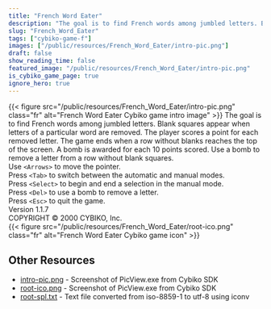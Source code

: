 ```yaml
---
title: "French Word Eater"
description: "The goal is to find French words among jumbled letters. Blank squares appear when letters of a particular word are removed. The player scores a point for each removed letter. The game ends when a row without blanks reaches the top of the screen. A bomb is awarded for each 10 poin..."
slug: "French_Word_Eater"
tags: ["cybiko-game-f"]
images: ["/public/resources/French_Word_Eater/intro-pic.png"]
draft: false
show_reading_time: false
featured_image: "/public/resources/French_Word_Eater/intro-pic.png"
is_cybiko_game_page: true
ignore_hero: true
---
```

{{< figure src="/public/resources/French_Word_Eater/intro-pic.png" class="fr" alt="French Word Eater Cybiko game intro image" >}}
The goal is to find French words among jumbled letters. Blank squares appear when letters of a particular word are removed. The player scores a point for each removed letter. The game ends when a row without blanks reaches the top of the screen. A bomb is awarded for each 10 points scored. Use a bomb to remove a letter from a row without blank squares. \
Use `<Arrows>`  to move the pointer. \
Press `<Tab>`  to switch between the automatic and manual modes. \
Press `<Select>`  to begin and end a selection in the manual mode. \
Press `<Del>`  to use a bomb to remove a letter. \
Press `<Esc>`  to quit the game. \
Version 1.1.7 \
COPYRIGHT © 2000 CYBIKO, Inc. \
 {{< figure src="/public/resources/French_Word_Eater/root-ico.png" class="fr" alt="French Word Eater Cybiko game icon" >}}

## Other Resources
* [intro-pic.png](/public/resources/French_Word_Eater/intro-pic.png) - Screenshot of PicView.exe from Cybiko SDK
* [root-ico.png](/public/resources/French_Word_Eater/root-ico.png) - Screenshot of PicView.exe from Cybiko SDK
* [root-spl.txt](/public/resources/French_Word_Eater/root-spl.txt) - Text file converted from iso-8859-1 to utf-8 using iconv
